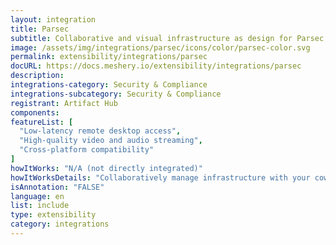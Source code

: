 ```yaml
---
layout: integration
title: Parsec
subtitle: Collaborative and visual infrastructure as design for Parsec
image: /assets/img/integrations/parsec/icons/color/parsec-color.svg
permalink: extensibility/integrations/parsec
docURL: https://docs.meshery.io/extensibility/integrations/parsec
description: 
integrations-category: Security & Compliance
integrations-subcategory: Security & Compliance
registrant: Artifact Hub
components: 
featureList: [
  "Low-latency remote desktop access",
  "High-quality video and audio streaming",
  "Cross-platform compatibility"
]
howItWorks: "N/A (not directly integrated)"
howItWorksDetails: "Collaboratively manage infrastructure with your coworkers synchronously sharing the same designs."
isAnnotation: "FALSE"
language: en
list: include
type: extensibility
category: integrations
---
```

